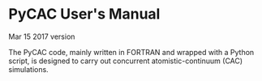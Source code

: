 # PyCAC User's Manual

Mar 15 2017 version

The PyCAC code, mainly written in FORTRAN and wrapped with a Python script, is designed to carry out concurrent atomistic-continuum (CAC) simulations.